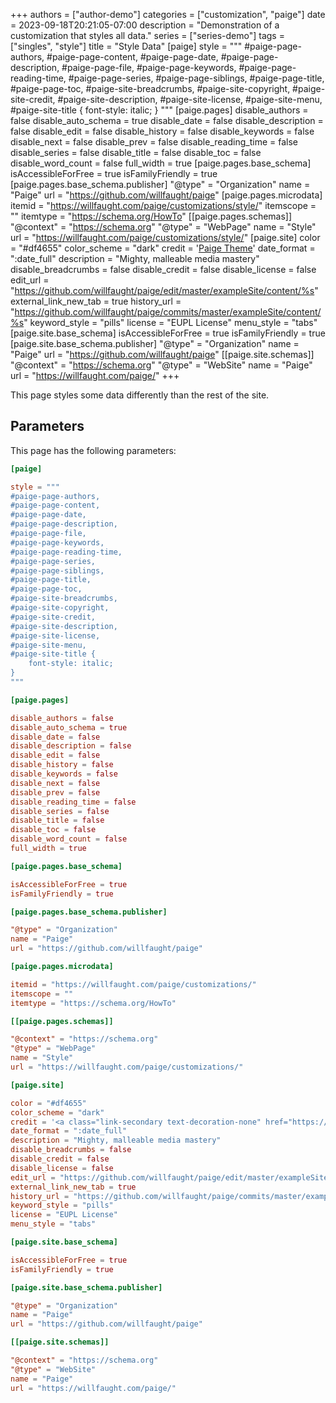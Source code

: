 +++
authors = ["author-demo"]
categories = ["customization", "paige"]
date = 2023-09-18T20:21:05-07:00
description = "Demonstration of a customization that styles all data."
series = ["series-demo"]
tags = ["singles", "style"]
title = "Style Data"
[paige]
style = """
#paige-page-authors,
#paige-page-content,
#paige-page-date,
#paige-page-description,
#paige-page-file,
#paige-page-keywords,
#paige-page-reading-time,
#paige-page-series,
#paige-page-siblings,
#paige-page-title,
#paige-page-toc,
#paige-site-breadcrumbs,
#paige-site-copyright,
#paige-site-credit,
#paige-site-description,
#paige-site-license,
#paige-site-menu,
#paige-site-title {
    font-style: italic;
}
"""
[paige.pages]
disable_authors = false
disable_auto_schema = true
disable_date = false
disable_description = false
disable_edit = false
disable_history = false
disable_keywords = false
disable_next = false
disable_prev = false
disable_reading_time = false
disable_series = false
disable_title = false
disable_toc = false
disable_word_count = false
full_width = true
[paige.pages.base_schema]
isAccessibleForFree = true
isFamilyFriendly = true
[paige.pages.base_schema.publisher]
"@type" = "Organization"
name = "Paige"
url = "https://github.com/willfaught/paige"
[paige.pages.microdata]
itemid = "https://willfaught.com/paige/customizations/style/"
itemscope = ""
itemtype = "https://schema.org/HowTo"
[[paige.pages.schemas]]
"@context" = "https://schema.org"
"@type" = "WebPage"
name = "Style"
url = "https://willfaught.com/paige/customizations/style/"
[paige.site]
color = "#df4655"
color_scheme = "dark"
credit = '<a class="link-secondary text-decoration-none" href="https://github.com/willfaught/paige">Paige Theme</a>'
date_format = ":date_full"
description = "Mighty, malleable media mastery"
disable_breadcrumbs = false
disable_credit = false
disable_license = false
edit_url = "https://github.com/willfaught/paige/edit/master/exampleSite/content/%s"
external_link_new_tab = true
history_url = "https://github.com/willfaught/paige/commits/master/exampleSite/content/%s"
keyword_style = "pills"
license = "EUPL License"
menu_style = "tabs"
[paige.site.base_schema]
isAccessibleForFree = true
isFamilyFriendly = true
[paige.site.base_schema.publisher]
"@type" = "Organization"
name = "Paige"
url = "https://github.com/willfaught/paige"
[[paige.site.schemas]]
"@context" = "https://schema.org"
"@type" = "WebSite"
name = "Paige"
url = "https://willfaught.com/paige/"
+++

This page styles some data differently than the rest of the site.

<!--more-->

## Parameters

This page has the following parameters:

```toml
[paige]

style = """
#paige-page-authors,
#paige-page-content,
#paige-page-date,
#paige-page-description,
#paige-page-file,
#paige-page-keywords,
#paige-page-reading-time,
#paige-page-series,
#paige-page-siblings,
#paige-page-title,
#paige-page-toc,
#paige-site-breadcrumbs,
#paige-site-copyright,
#paige-site-credit,
#paige-site-description,
#paige-site-license,
#paige-site-menu,
#paige-site-title {
    font-style: italic;
}
"""

[paige.pages]

disable_authors = false
disable_auto_schema = true
disable_date = false
disable_description = false
disable_edit = false
disable_history = false
disable_keywords = false
disable_next = false
disable_prev = false
disable_reading_time = false
disable_series = false
disable_title = false
disable_toc = false
disable_word_count = false
full_width = true

[paige.pages.base_schema]

isAccessibleForFree = true
isFamilyFriendly = true

[paige.pages.base_schema.publisher]

"@type" = "Organization"
name = "Paige"
url = "https://github.com/willfaught/paige"

[paige.pages.microdata]

itemid = "https://willfaught.com/paige/customizations/"
itemscope = ""
itemtype = "https://schema.org/HowTo"

[[paige.pages.schemas]]

"@context" = "https://schema.org"
"@type" = "WebPage"
name = "Style"
url = "https://willfaught.com/paige/customizations/"

[paige.site]

color = "#df4655"
color_scheme = "dark"
credit = '<a class="link-secondary text-decoration-none" href="https://github.com/willfaught/paige">Paige Theme</a>'
date_format = ":date_full"
description = "Mighty, malleable media mastery"
disable_breadcrumbs = false
disable_credit = false
disable_license = false
edit_url = "https://github.com/willfaught/paige/edit/master/exampleSite/content/%s"
external_link_new_tab = true
history_url = "https://github.com/willfaught/paige/commits/master/exampleSite/content/%s"
keyword_style = "pills"
license = "EUPL License"
menu_style = "tabs"

[paige.site.base_schema]

isAccessibleForFree = true
isFamilyFriendly = true

[paige.site.base_schema.publisher]

"@type" = "Organization"
name = "Paige"
url = "https://github.com/willfaught/paige"

[[paige.site.schemas]]

"@context" = "https://schema.org"
"@type" = "WebSite"
name = "Paige"
url = "https://willfaught.com/paige/"
```
